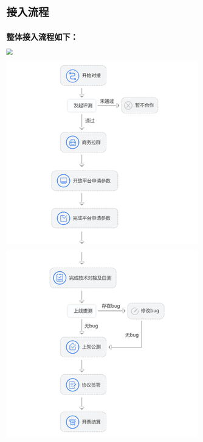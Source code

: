 # 接入流程

## 整体接入流程如下：

![](https://github.com/guo-meng/gamebox-global-doc/tree/1d64fde0089a5a5c69bfbb96788c7d7c66ce64ef/.gitbook/assets/0225-dui-jie-liu-cheng-01.png)

![](../../../.gitbook/assets/0225-dui-jie-liu-cheng-01.png)

![](../../../.gitbook/assets/0225-dui-jie-liu-cheng-02.png)

